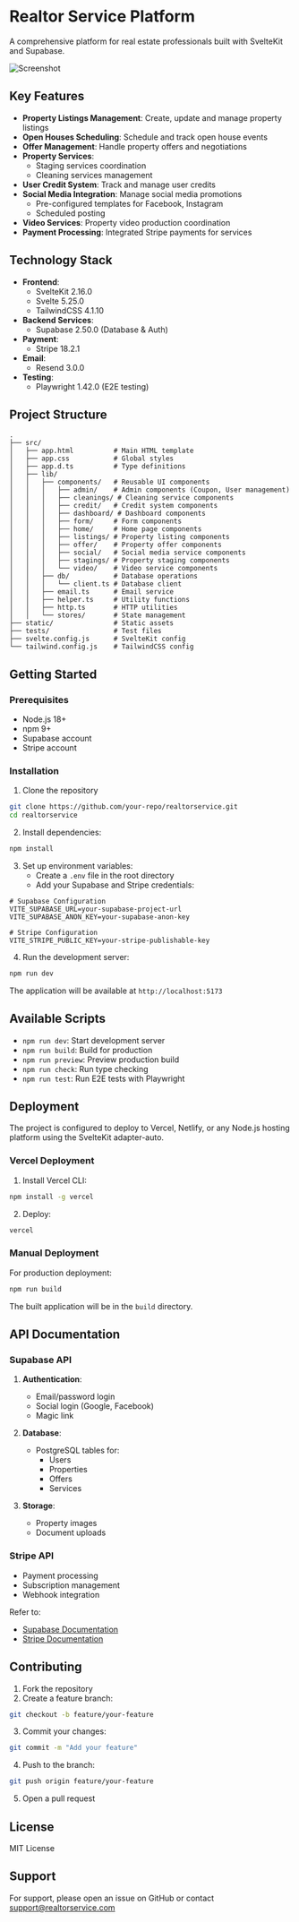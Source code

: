 # Realtor Service Platform

A comprehensive platform for real estate professionals built with SvelteKit and Supabase.

![Screenshot](static/screenshot.png) <!-- Add actual screenshot path -->

## Key Features

- **Property Listings Management**: Create, update and manage property listings
- **Open Houses Scheduling**: Schedule and track open house events
- **Offer Management**: Handle property offers and negotiations
- **Property Services**:
  - Staging services coordination
  - Cleaning services management
- **User Credit System**: Track and manage user credits
- **Social Media Integration**: Manage social media promotions
  - Pre-configured templates for Facebook, Instagram
  - Scheduled posting
- **Video Services**: Property video production coordination
- **Payment Processing**: Integrated Stripe payments for services

## Technology Stack

- **Frontend**: 
  - SvelteKit 2.16.0
  - Svelte 5.25.0
  - TailwindCSS 4.1.10
- **Backend Services**:
  - Supabase 2.50.0 (Database & Auth)
- **Payment**: 
  - Stripe 18.2.1
- **Email**: 
  - Resend 3.0.0
- **Testing**:
  - Playwright 1.42.0 (E2E testing)

## Project Structure

```
.
├── src/
│   ├── app.html          # Main HTML template
│   ├── app.css           # Global styles
│   ├── app.d.ts          # Type definitions
│   ├── lib/
│   │   ├── components/   # Reusable UI components
│   │   │   ├── admin/    # Admin components (Coupon, User management)
│   │   │   ├── cleanings/ # Cleaning service components
│   │   │   ├── credit/   # Credit system components
│   │   │   ├── dashboard/ # Dashboard components
│   │   │   ├── form/     # Form components
│   │   │   ├── home/     # Home page components
│   │   │   ├── listings/ # Property listing components
│   │   │   ├── offer/    # Property offer components
│   │   │   ├── social/   # Social media service components
│   │   │   ├── stagings/ # Property staging components
│   │   │   └── video/    # Video service components
│   │   ├── db/           # Database operations
│   │   │   └── client.ts # Database client
│   │   ├── email.ts      # Email service
│   │   ├── helper.ts     # Utility functions
│   │   ├── http.ts       # HTTP utilities
│   │   └── stores/       # State management
├── static/               # Static assets
├── tests/                # Test files
├── svelte.config.js      # SvelteKit config
└── tailwind.config.js    # TailwindCSS config
```

## Getting Started

### Prerequisites

- Node.js 18+
- npm 9+
- Supabase account
- Stripe account

### Installation

1. Clone the repository
```bash
git clone https://github.com/your-repo/realtorservice.git
cd realtorservice
```

2. Install dependencies:
```bash
npm install
```

3. Set up environment variables:
   - Create a `.env` file in the root directory
   - Add your Supabase and Stripe credentials:

```env
# Supabase Configuration
VITE_SUPABASE_URL=your-supabase-project-url
VITE_SUPABASE_ANON_KEY=your-supabase-anon-key

# Stripe Configuration
VITE_STRIPE_PUBLIC_KEY=your-stripe-publishable-key
```

4. Run the development server:
```bash
npm run dev
```

The application will be available at `http://localhost:5173`

## Available Scripts

- `npm run dev`: Start development server
- `npm run build`: Build for production
- `npm run preview`: Preview production build
- `npm run check`: Run type checking
- `npm run test`: Run E2E tests with Playwright

## Deployment

The project is configured to deploy to Vercel, Netlify, or any Node.js hosting platform using the SvelteKit adapter-auto.

### Vercel Deployment

1. Install Vercel CLI:
```bash
npm install -g vercel
```

2. Deploy:
```bash
vercel
```

### Manual Deployment

For production deployment:
```bash
npm run build
```

The built application will be in the `build` directory.

## API Documentation

### Supabase API

1. **Authentication**:
   - Email/password login
   - Social login (Google, Facebook)
   - Magic link

2. **Database**:
   - PostgreSQL tables for:
     - Users
     - Properties
     - Offers
     - Services

3. **Storage**:
   - Property images
   - Document uploads

### Stripe API

- Payment processing
- Subscription management
- Webhook integration

Refer to:
- [Supabase Documentation](https://supabase.com/docs)
- [Stripe Documentation](https://stripe.com/docs)

## Contributing

1. Fork the repository
2. Create a feature branch:
```bash
git checkout -b feature/your-feature
```
3. Commit your changes:
```bash
git commit -m "Add your feature"
```
4. Push to the branch:
```bash
git push origin feature/your-feature
```
5. Open a pull request

## License

MIT License

## Support

For support, please open an issue on GitHub or contact support@realtorservice.com